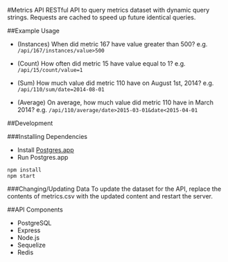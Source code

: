 #Metrics API
RESTful API to query metrics dataset with dynamic query strings. Requests are cached to speed up future identical queries.

##Example Usage

- (Instances) When did metric 167 have value greater than 500?
  e.g. 
  ```/api/167/instances/value>500```

- (Count) How often did metric 15 have value equal to 1?
  e.g. 
  ```/api/15/count/value=1```

- (Sum) How much value did metric 110 have on August 1st, 2014?
  e.g. 
  ```/api/110/sum/date=2014-08-01```
  
- (Average) On average, how much value did metric 110 have in March 2014?
  e.g. 
  ```/api/110/average/date>2015-03-01&date<2015-04-01```

##Development

###Installing Dependencies
- Install [Postgres.app](http://postgresapp.com/)
- Run Postgres.app
```
npm install
npm start
```

###Changing/Updating Data
To update the dataset for the API, replace the contents of metrics.csv with the updated content and restart the server. 

##API Components

- PostgreSQL
- Express
- Node.js
- Sequelize
- Redis